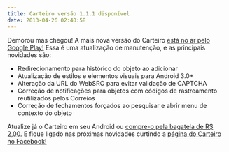```yaml
---
title: Carteiro versão 1.1.1 disponível
date: 2013-04-26 02:40:58
---
```


Demorou mas chegou! A mais nova versão do Carteiro [está no ar pelo Google Play!](https://play.google.com/store/apps/details?id=com.rbardini.carteiro) Essa é uma atualização de manutenção, e as principais novidades são:

* Redirecionamento para histórico do objeto ao adicionar
* Atualização de estilos e elementos visuais para Android 3.0+
* Alteração da URL do WebSRO para evitar validação de CAPTCHA
* Correção de notificações para objetos com códigos de rastreamento reutilizados pelos Correios
* Correção de fechamentos forçados ao pesquisar e abrir menu de contexto do objeto

Atualize já o Carteiro em seu Android ou [compre-o pela bagatela de R$ 2,00.](https://play.google.com/store/apps/details?id=com.rbardini.carteiro) E fique ligado nas próximas novidades curtindo a [página do Carteiro no Facebook!](https://www.facebook.com/carteiroapp)